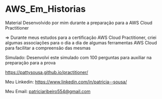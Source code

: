 # AWS_Em_Historias
Material Desenvolvido por mim durante a preparação para a AWS Cloud Practitioner


=> Durante meus estudos para a certificação AWS Cloud Practitioner, criei algumas associações para o dia a dia de algumas ferramentas AWS Cloud para facilitar a compreensão das mesmas 

   Simulado: 
   Desenvolvi este simulado com 100 perguntas para auxiliar na preparação para a prova
   
   https://pattysousa.github.io/practitioner/

   Meu Linkedin: 
   https://www.linkedin.com/in/patricia--sousa/

   Meu Email: 
   patriciaribeiro554@gmail.com
